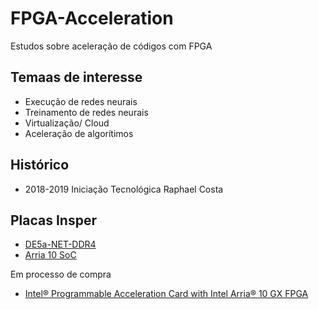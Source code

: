 # FPGA-Acceleration
Estudos sobre aceleração de códigos com FPGA

## Temaas de interesse

- Execução de redes neurais
- Treinamento de redes neurais
- Virtualização/ Cloud
- Aceleração de algorítimos 

## Histórico

- 2018-2019 Iniciação Tecnológica Raphael Costa

## Placas Insper

- [DE5a-NET-DDR4](https://www.terasic.com.tw/cgi-bin/page/archive.pl?Language=English&CategoryNo=158&No=526&PartNo=1)
- [Arria 10 SoC](https://www.terasic.com.tw/cgi-bin/page/archive.pl?Language=English&CategoryNo=216&No=997)

Em processo de compra

- [Intel® Programmable Acceleration Card with Intel Arria® 10 GX FPGA](https://www.intel.com/content/www/us/en/programmable/products/boards_and_kits/dev-kits/altera/acceleration-card-arria-10-gx/overview.html)

